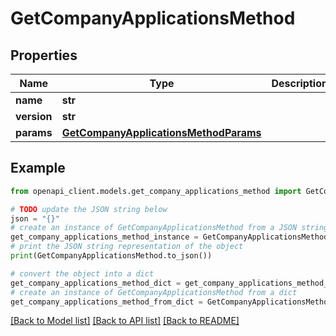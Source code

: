 # GetCompanyApplicationsMethod


## Properties

Name | Type | Description | Notes
------------ | ------------- | ------------- | -------------
**name** | **str** |  | 
**version** | **str** |  | [optional] 
**params** | [**GetCompanyApplicationsMethodParams**](GetCompanyApplicationsMethodParams.md) |  | [optional] 

## Example

```python
from openapi_client.models.get_company_applications_method import GetCompanyApplicationsMethod

# TODO update the JSON string below
json = "{}"
# create an instance of GetCompanyApplicationsMethod from a JSON string
get_company_applications_method_instance = GetCompanyApplicationsMethod.from_json(json)
# print the JSON string representation of the object
print(GetCompanyApplicationsMethod.to_json())

# convert the object into a dict
get_company_applications_method_dict = get_company_applications_method_instance.to_dict()
# create an instance of GetCompanyApplicationsMethod from a dict
get_company_applications_method_from_dict = GetCompanyApplicationsMethod.from_dict(get_company_applications_method_dict)
```
[[Back to Model list]](../README.md#documentation-for-models) [[Back to API list]](../README.md#documentation-for-api-endpoints) [[Back to README]](../README.md)


